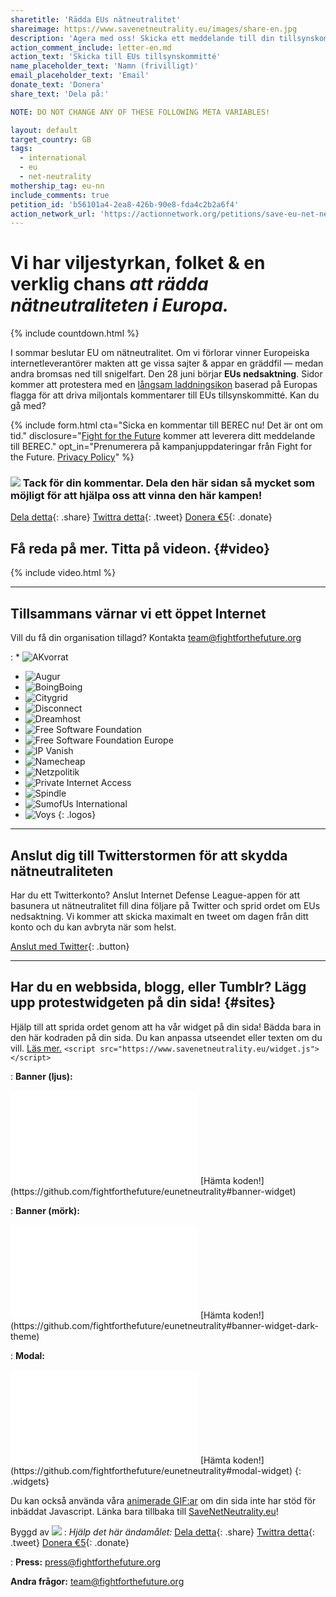 ```yaml
---
sharetitle: 'Rädda EUs nätneutralitet'
shareimage: https://www.savenetneutrality.eu/images/share-en.jpg
description: 'Agera med oss! Skicka ett meddelande till din tillsynskommitté.'
action_comment_include: letter-en.md
action_text: 'Skicka till EUs tillsynskommitté'
name_placeholder_text: 'Namn (frivilligt)'
email_placeholder_text: 'Email'
donate_text: 'Donera'
share_text: 'Dela på:'

NOTE: DO NOT CHANGE ANY OF THESE FOLLOWING META VARIABLES!

layout: default
target_country: GB
tags:
  - international
  - eu
  - net-neutrality
mothership_tag: eu-nn
include_comments: true
petition_id: 'b56101a4-2ea8-426b-90e8-fda4c2b2a6f4'
action_network_url: 'https://actionnetwork.org/petitions/save-eu-net-neutrality'
---
```


# Vi har **viljestyrkan**, **folket** & **en verklig chans** _att rädda nätneutraliteten i Europa._

{% include countdown.html %}

I sommar beslutar EU om nätneutralitet. Om vi förlorar vinner Europeiska internetleverantörer makten att ge vissa sajter & appar en gräddfil — medan andra bromsas ned till snigelfart. Den 28 juni börjar **EUs nedsaktning**. Sidor kommer att protestera med en [långsam laddningsikon](#sites) baserad på Europas flagga för att driva miljontals kommentarer till EUs tillsynskommitté. Kan du gå med?

{% include form.html
  cta="Sicka en kommentar till BEREC nu! Det är ont om tid."
  disclosure="[Fight for the Future](https://www.fightforthefuture.org) kommer att leverera ditt meddelande till BEREC."
  opt_in="Prenumerera på kampanjuppdateringar från Fight for the Future. [Privacy Policy](https://www.fightforthefuture.org/privacy)"
%}

### ![](/images/heart.png) Tack för din kommentar. Dela den här sidan så mycket som möjligt för att hjälpa oss att vinna den här kampen!

[Dela detta](https://www.facebook.com/sharer/sharer.php?u=http://www.savenetneutrality.eu){: .share}
[Twittra detta](https://twitter.com/intent/tweet?text=http%3A%2F%2Fwww.savenetneutrality.eu){: .tweet}
[Donera €5](https://donate.fightforthefuture.org/?tag=eu-nn){: .donate}

## Få reda på mer. Titta på videon. {#video}

{% include video.html %}

----

## Tillsammans värnar vi ett öppet Internet

Vill du få din organisation tillagd? Kontakta [team@fightforthefuture.org](mailto:team@fightforthefuture.org)

: * ![AKvorrat](/images/logos/akvorrat.png)
  * ![Augur](/images/logos/augur.png)
  * ![BoingBoing](/images/logos/boingboing.png)
  * ![Citygrid](/images/logos/citygrid.png)
  * ![Disconnect](/images/logos/disconnectme.png)
  * ![Dreamhost](/images/logos/dreamhost.png)
  * ![Free Software Foundation](/images/logos/fsf.png)
  * ![Free Software Foundation Europe](/images/logos/fsfe.png)
  * ![IP Vanish](/images/logos/ipvanish.png)
  * ![Namecheap](/images/logos/namecheap.png)
  * ![Netzpolitik](/images/logos/netzpolitik.png)
  * ![Private Internet Access](/images/logos/pia.png)
  * ![Spindle](/images/logos/spindle.png)
  * ![SumofUs International](/images/logos/sou.png)
  * ![Voys](/images/logos/voys.png)
{: .logos}

----

## Anslut dig till Twitterstormen för att skydda nätneutraliteten

Har du ett Twitterkonto? Anslut Internet Defense League-appen för att basunera ut nätneutralitet fill dina följare på Twitter och sprid ordet om EUs nedsaktning. Vi kommer att skicka maximalt en tweet om dagen från ditt konto och du kan avbryta när som helst.

[Anslut med Twitter](#twitter){: .button}

----

## Har du en webbsida, blogg, eller Tumblr? Lägg upp protestwidgeten på din sida! {#sites}

Hjälp till att sprida ordet genom att ha vår widget på din sida! Bädda bara in den här kodraden på din sida. Du kan anpassa utseendet eller texten om du vill. [Läs mer.](https://github.com/fightforthefuture/eunetneutrality#embed-the-widget-on-your-site) `<script src="https://www.savenetneutrality.eu/widget.js"></script>`

: **Banner (ljus):**
  <iframe frameborder="0" src="/widget/banner/index.html#demo"></iframe>
  [Hämta koden!](https://github.com/fightforthefuture/eunetneutrality#banner-widget)

: **Banner (mörk):**
  <iframe frameborder="0" src="/widget/banner/index.html#demo-dark"></iframe>
  [Hämta koden!](https://github.com/fightforthefuture/eunetneutrality#banner-widget-dark-theme)

: **Modal:**
  <iframe frameborder="0" src="/widget/modal/index.html#demo"></iframe>
  [Hämta koden!](https://github.com/fightforthefuture/eunetneutrality#modal-widget)
{: .widgets}

Du kan också använda våra [animerade GIF:ar](https://github.com/fightforthefuture/eunetneutrality#animated-gif-banners) om din sida inte har stöd för inbäddat Javascript.
Länka bara tillbaka till [SaveNetNeutrality.eu](https://www.savenetneutrality.eu)!

Byggd av ![](/images/fftf-footer-logo.png)
: _Hjälp det här ändamålet:_
  [Dela detta](https://www.facebook.com/sharer/sharer.php?u=http://www.savenetneutrality.eu){: .share}
  [Twittra detta](https://twitter.com/intent/tweet?text=http%3A%2F%2Fwww.savenetneutrality.eu){: .tweet}
  [Donera €5](https://donate.fightforthefuture.org/?tag=eu-nn){: .donate}

: **Press:** [press@fightforthefuture.org](mailto:press@fightforthefuture.org)

  **Andra frågor:** [team@fightforthefuture.org](mailto:team@fightforthefuture.org)

